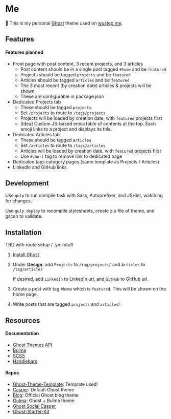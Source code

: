 # Me

👻 This is my personal [Ghost](https://ghost.org) theme used on [wustep.me](https://wustep.me).

## Features

#### Features planned

- Front page with post content, 3 recent projects, and 3 articles
  - Post content should be in a single post tagged `#home` and be `featured`
  - Projects should be tagged `projects` and be `featured`
  - Articles should be tagged `articles` and be `featured`
  - The 3 most recent (by creation date) articles & projects will be shown
  - These are configurable in package.json
- Dedicated Projects tab
  - These should be tagged `projects`
  - Set `/projects` to route to `/tags/projects`
  - Projects will be loaded by creation date, with `featured` projects first
  - [Idea] Custom JS-based emoji table of contents at the top. Each emoji links to a project and displays its title.
- Dedicated Articles tab
  - These should be tagged `articles`
  - Set `/articles` to route to `/tags/articles`
  - Articles will be loaded by creation date, with `featured` projects first
  - Use `#short` tag to remove link to dedicated page
- Dedicated tags category pages (same template as Projects / Articles)
- LinkedIn and GitHub links

## Development

Use `gulp` to run compile task with Sass, Autoprefixer, and JSHint, watching for changes.

Use `gulp deploy` to recompile stylesheets, create zip file of theme, and gscan to validate.

## Installation

TBD with route setup / .yml stuff

1. [Install Ghost](https://docs.ghost.org/setup/)
2. Under **Design**: add `Projects` to `/tag/projects/` and `Articles` to `/tag/articles`

   If desired, add `LinkedIn` to LinkedIn url, and `GitHub` to GitHub url.

3. Create a post with tag `#home` which is `featured`. This will be shown on the home page.
4. Write posts that are tagged `projects` and `articles`!

## Resources

#### Documentation

- [Ghost Themes API](https://docs.ghost.org/api/handlebars-themes/)
- [Bulma](https://bulma.io/)
- [SCSS](https://sass-lang.com/guide)
- [Handlebars](https://handlebarsjs.com/)

#### Repos

- [Ghost-Theme-Template](https://github.com/thoughtbot/ghost-theme-template): Template used!
- [Casper](https://github.com/TryGhost/Casper): Default Ghost theme
- [Blog](https://github.com/TryGhost/Blog): Official Ghost blog theme
- [Gulma](https://github.com/simply-fiete/Gulma): Ghost + Bulma theme
- [Ghost Social Casper](https://github.com/gergelyorosz/GhostSocialCasper)
- [Ghost-Starter-Kit](https://github.com/justinsisley/Ghost-Starter-Kit)
